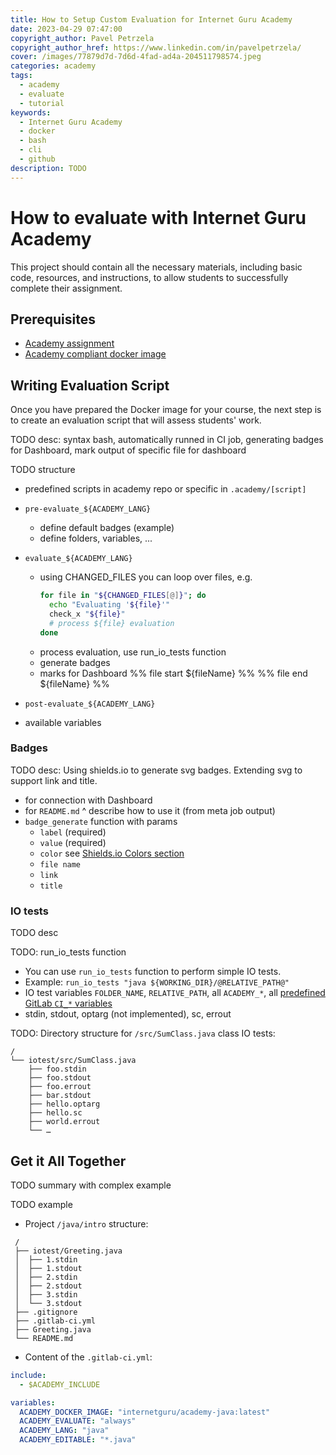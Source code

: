 ```yaml
---
title: How to Setup Custom Evaluation for Internet Guru Academy
date: 2023-04-29 07:47:00
copyright_author: Pavel Petrzela
copyright_author_href: https://www.linkedin.com/in/pavelpetrzela/
cover: /images/77879d7d-7d6d-4fad-ad4a-204511798574.jpeg
categories: academy
tags:
  - academy
  - evaluate
  - tutorial
keywords:
  - Internet Guru Academy
  - docker
  - bash
  - cli
  - github
description: TODO
---
```


# How to evaluate with Internet Guru Academy

This project should contain all the necessary materials, including basic code, resources, and instructions, to allow students to successfully complete their assignment.

## Prerequisites

- [Academy assignment](academy-assignments)
- [Academy compliant docker image](academy-docker-images)

## Writing Evaluation Script

Once you have prepared the Docker image for your course, the next step is to create an evaluation script that will assess students' work.

TODO desc: syntax bash, automatically runned in CI job, generating badges for Dashboard, mark output of specific file for dashboard

TODO structure

 - predefined scripts in academy repo or specific in `.academy/[script]`
 - `pre-evaluate_${ACADEMY_LANG}`
   - define default badges (example)
   - define folders, variables, ...
 - `evaluate_${ACADEMY_LANG}`
   - using CHANGED_FILES you can loop over files, e.g.
     ```sh
     for file in "${CHANGED_FILES[@]}"; do
       echo "Evaluating '${file}'"
       check_x "${file}"
       # process ${file} evaluation
     done
     ```
   - process evaluation, use run_io_tests function
   - generate badges
   - marks for Dashboard
   %% file start ${fileName} %%
   %% file end ${fileName} %%
 - `post-evaluate_${ACADEMY_LANG}`

 - available variables

### Badges

TODO desc: Using shields.io to generate svg badges. Extending svg to support link and title.

 - for connection with Dashboard
 - for `README.md`
 ^ describe how to use it (from meta job output)
 - `badge_generate` function with params
   - `label` (required)
   - `value` (required)
   - `color` see [Shields.io Colors section](https://shields.io#colors)
   - `file name`
   - `link`
   - `title`

### IO tests

TODO desc

TODO: run_io_tests function
 - You can use `run_io_tests` function to perform simple IO tests.
 - Example: `run_io_tests "java ${WORKING_DIR}/@RELATIVE_PATH@"`
 - IO test variables `FOLDER_NAME`, `RELATIVE_PATH`, all `ACADEMY_*`, all [predefined GitLab `CI_*` variables](https://docs.gitlab.com/ee/ci/variables/predefined_variables.html)
 - stdin, stdout, optarg (not implemented), sc, errout

TODO: Directory structure for `/src/SumClass.java` class IO tests:

```
/
└── iotest/src/SumClass.java
    ├── foo.stdin
    ├── foo.stdout
    ├── foo.errout
    ├── bar.stdout
    ├── hello.optarg
    ├── hello.sc
    ├── world.errout
    └── …
```

## Get it All Together

TODO summary with complex example

TODO example

 - Project `/java/intro` structure:

```plaintext
 /
 ├── iotest/Greeting.java
 │  ├── 1.stdin
 │  ├── 1.stdout
 │  ├── 2.stdin
 │  ├── 2.stdout
 │  ├── 3.stdin
 │  └── 3.stdout
 ├── .gitignore
 ├── .gitlab-ci.yml
 ├── Greeting.java
 └── README.md
```

- Content of the `.gitlab-ci.yml`:

```yaml
include:
  - $ACADEMY_INCLUDE

variables:
  ACADEMY_DOCKER_IMAGE: "internetguru/academy-java:latest"
  ACADEMY_EVALUATE: "always"
  ACADEMY_LANG: "java"
  ACADEMY_EDITABLE: "*.java"
```

